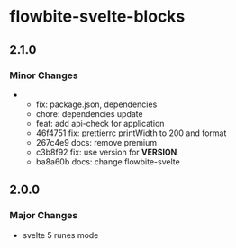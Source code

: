 # flowbite-svelte-blocks

## 2.1.0

### Minor Changes

- - fix: package.json, dependencies
  - chore: dependencies update
  - feat: add api-check for application
  - 46f4751 fix: prettierrc printWidth to 200 and format
  - 267c4e9 docs: remove premium
  - c3b8f92 fix: use version for **VERSION**
  - ba8a60b docs: change flowbite-svelte

## 2.0.0

### Major Changes

- svelte 5 runes mode
